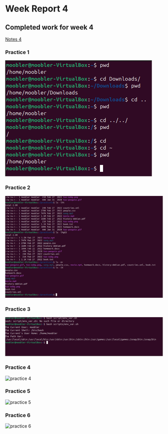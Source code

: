 # Week Report 4
## Completed work for week 4
[Notes 4](../../Notes/notes4/notes4.md)

### Practice 1
![practice 1](practice1.png)

### Practice 2
![practice 2](practice2.png)

### Practice 3
![practice 3](practice3.png)

### Practice 4
![practice 4]()

### Practice 5
![practice 5]()

### Practice 6
![practice 6]()  